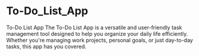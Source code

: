 # To-Do_List_App
To-Do List App The To-Do List App is a versatile and user-friendly task management tool designed to help you organize your daily life efficiently. Whether you're managing work projects, personal goals, or just day-to-day tasks, this app has you covered.
